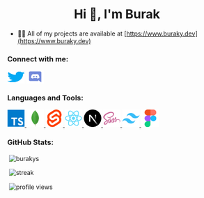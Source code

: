 <h1 align="center">Hi 👋, I'm Burak</h1>

<!-- - 🔭 I’m currently working on [](https://github.com/BurakYs/)-->

- 👨‍💻 All of my projects are available at [https://www.buraky.dev](https://www.buraky.dev)

<h3 align="left">Connect with me:</h3>
<p align="left">
<a href="https://twitter.com/burakyhs_" target="blank"><img align="center" src="/icons/twitter.svg" alt="burakyhs_" height="30" width="40" /></a>
<a href="https://discord.com/users/269677849810698249" target="blank"><img align="center" src="/icons/discord.svg" alt="burakyhs" height="30" width="40" /></a>
</p>

<h3 align="left">Languages and Tools:</h3>
<p align="left">
    <a href="https://www.typescriptlang.org/" target="_blank" rel="noreferrer"> <img src="https://raw.githubusercontent.com/devicons/devicon/master/icons/typescript/typescript-original.svg" alt="TypeScript" width="40" height="40" /> </a>
    <a href="https://www.mongodb.com/" target="_blank" rel="noreferrer"> <img src="https://raw.githubusercontent.com/devicons/devicon/master/icons/mongodb/mongodb-original.svg" alt="MongoDB" width="40" height="40" /> </a>
    <a href="https://svelte.dev/" target="_blank" rel="noreferrer"> <img src="https://raw.githubusercontent.com/devicons/devicon/master/icons/svelte/svelte-original.svg" alt="Svelte" width="40" height="40" /> </a>
    <a href="https://react.dev/" target="_blank" rel="noreferrer"> <img src="https://raw.githubusercontent.com/devicons/devicon/master/icons/react/react-original.svg" alt="React" width="40" height="40" /> </a>
    <a href="https://nextjs.org/" target="_blank" rel="noreferrer"> <img src="https://raw.githubusercontent.com/devicons/devicon/master/icons/nextjs/nextjs-original.svg" alt="Next.js" width="40" height="40" /> </a>
    <a href="https://sass-lang.com/" target="_blank" rel="noreferrer"> <img src="https://raw.githubusercontent.com/devicons/devicon/refs/heads/master/icons/sass/sass-original.svg" alt="Sass" width="40" height="40" /> </a>
    <a href="https://tailwindcss.com/" target="_blank" rel="noreferrer"> <img src="https://raw.githubusercontent.com/devicons/devicon/refs/heads/master/icons/tailwindcss/tailwindcss-original.svg" alt="Tailwind" width="40" height="40" /> </a>
    <a href="https://www.figma.com/" target="_blank" rel="noreferrer"> <img src="https://raw.githubusercontent.com/devicons/devicon/refs/heads/master/icons/figma/figma-original.svg" alt="Figma" width="40" height="40" /> </a>
</p>

<h3 align="left">GitHub Stats:</h3>
<p>&nbsp;<img align="center" src="https://github-readme-stats.vercel.app/api?username=burakys&show_icons=true&theme=dark&locale=en" alt="burakys" /></p>
<p>&nbsp;<img align="center" src="https://github-readme-streak-stats.herokuapp.com/?user=BurakYs&theme=dark&hide_border=true" alt="streak" /></p>
<p>&nbsp;<img align="center" src="https://visitcount.itsvg.in/api?id=BurakYs&icon=3&color=12" alt="profile views" /></p>
